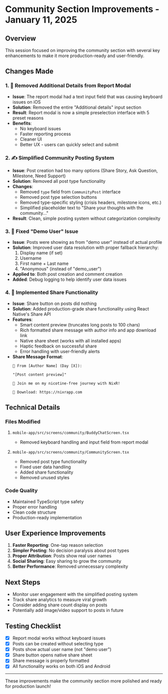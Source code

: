 # Community Section Improvements - January 11, 2025

## Overview
This session focused on improving the community section with several key enhancements to make it more production-ready and user-friendly.

## Changes Made

### 1. 🚫 Removed Additional Details from Report Modal
- **Issue**: The report modal had a text input field that was causing keyboard issues on iOS
- **Solution**: Removed the entire "Additional details" input section
- **Result**: Report modal is now a simple preselection interface with 5 preset reasons
- **Benefits**:
  - No keyboard issues
  - Faster reporting process
  - Cleaner UI
  - Better UX - users can quickly select and submit

### 2. ✍️ Simplified Community Posting System
- **Issue**: Post creation had too many options (Share Story, Ask Question, Milestone, Need Support)
- **Solution**: Removed all post type functionality
- **Changes**:
  - Removed `type` field from `CommunityPost` interface
  - Removed post type selection buttons
  - Removed type-specific styling (crisis headers, milestone icons, etc.)
  - Simplified placeholder text to "Share your thoughts with the community..."
- **Result**: Clean, simple posting system without categorization complexity

### 3. 👤 Fixed "Demo User" Issue
- **Issue**: Posts were showing as from "demo user" instead of actual profile
- **Solution**: Improved user data resolution with proper fallback hierarchy:
  1. Display name (if set)
  2. Username
  3. First name + Last name
  4. "Anonymous" (instead of "demo_user")
- **Applied to**: Both post creation and comment creation
- **Added**: Debug logging to help identify user data issues

### 4. 🔗 Implemented Share Functionality
- **Issue**: Share button on posts did nothing
- **Solution**: Added production-grade share functionality using React Native's Share API
- **Features**:
  - Smart content preview (truncates long posts to 100 chars)
  - Rich formatted share message with author info and app download link
  - Native share sheet (works with all installed apps)
  - Haptic feedback on successful share
  - Error handling with user-friendly alerts
- **Share Message Format**:
  ```
  💭 From [Author Name] (Day [X]):
  
  "[Post content preview]"
  
  💪 Join me on my nicotine-free journey with NixR!
  
  📱 Download: https://nixrapp.com
  ```

## Technical Details

### Files Modified
1. `mobile-app/src/screens/community/BuddyChatScreen.tsx`
   - Removed keyboard handling and input field from report modal
   
2. `mobile-app/src/screens/community/CommunityScreen.tsx`
   - Removed post type functionality
   - Fixed user data handling
   - Added share functionality
   - Removed unused styles

### Code Quality
- Maintained TypeScript type safety
- Proper error handling
- Clean code structure
- Production-ready implementation

## User Experience Improvements
1. **Faster Reporting**: One-tap reason selection
2. **Simpler Posting**: No decision paralysis about post types
3. **Proper Attribution**: Posts show real user names
4. **Social Sharing**: Easy sharing to grow the community
5. **Better Performance**: Removed unnecessary complexity

## Next Steps
- Monitor user engagement with the simplified posting system
- Track share analytics to measure viral growth
- Consider adding share count display on posts
- Potentially add image/video support to posts in future

## Testing Checklist
- [x] Report modal works without keyboard issues
- [x] Posts can be created without selecting type
- [x] Posts show actual user name (not "demo user")
- [x] Share button opens native share sheet
- [x] Share message is properly formatted
- [x] All functionality works on both iOS and Android

---

These improvements make the community section more polished and ready for production launch! 